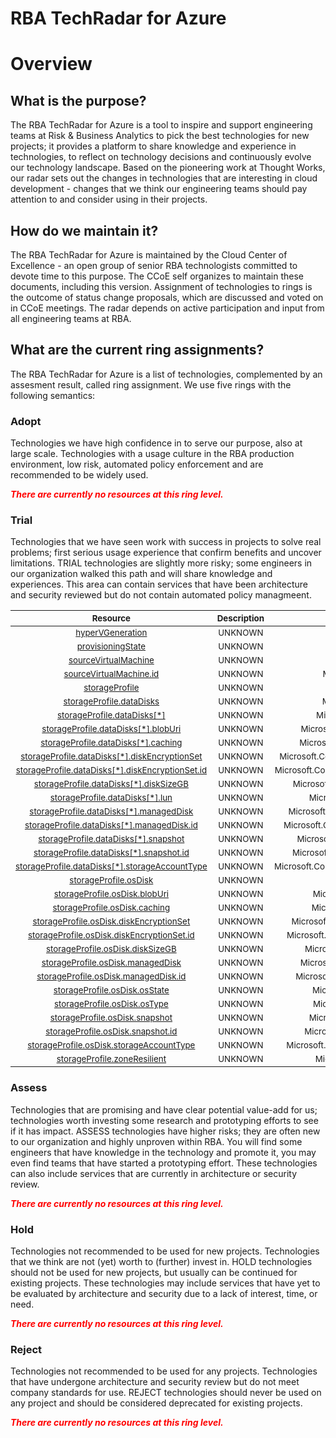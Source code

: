 
RBA TechRadar for Azure
=======================

# Overview

## What is the purpose?


The RBA TechRadar for Azure is a tool to inspire and support engineering teams at Risk & Business Analytics to pick the best technologies for new projects; it provides a platform to share knowledge and experience in technologies, to reflect on technology decisions and continuously evolve our technology landscape.  Based on the pioneering work at Thought Works, our radar sets out the changes in technologies that are interesting in cloud development - changes that we think our engineering teams should pay attention to and consider using in their projects.
## How do we maintain it?


The RBA TechRadar for Azure is maintained by the Cloud Center of Excellence - an open group of senior RBA technologists committed to devote time to this purpose.  The CCoE self organizes to maintain these documents, including this version.  Assignment of technologies to rings is the outcome of status change proposals, which are discussed and voted on in CCoE meetings.  The radar depends on active participation and input from all engineering teams at RBA.
## What are the current ring assignments?


The RBA TechRadar for Azure is a list of technologies, complemented by an assesment result, called ring assignment.  We use five rings with the following semantics:
### Adopt


Technologies we have high confidence in to serve our purpose, also at large scale.  Technologies with a usage culture in the RBA production environment, low risk, automated policy enforcement and are recommended to be widely used.  
  
***<font color="red"> There are currently no resources at this ring level. </font>***
### Trial


Technologies that we have seen work with success in projects to solve real problems;  first serious usage experience that confirm benefits and uncover limitations.  TRIAL technologies are slightly more risky; some engineers in our organization walked this path and will share knowledge and experiences.  This area can contain services that have been architecture and security reviewed but do not contain automated policy managmeent.  

|<sub>Resource</sub>|<sub>Description</sub>|<sub>Path</sub>|<sub>Status</sub>|
| :---: | :---: | :---: | :---: |
|<sub>[hyperVGeneration](https://github.com/openrba/python-azure-techradar/tree/master/Microsoft.Compute/images/hyperVGeneration)</sub>|<sub>UNKNOWN</sub>|<sub>Microsoft.Compute/images/hyperVGeneration</sub>|<sub>TRIAL</sub>|
|<sub>[provisioningState](https://github.com/openrba/python-azure-techradar/tree/master/Microsoft.Compute/images/provisioningState)</sub>|<sub>UNKNOWN</sub>|<sub>Microsoft.Compute/images/provisioningState</sub>|<sub>TRIAL</sub>|
|<sub>[sourceVirtualMachine](https://github.com/openrba/python-azure-techradar/tree/master/Microsoft.Compute/images/sourceVirtualMachine)</sub>|<sub>UNKNOWN</sub>|<sub>Microsoft.Compute/images/sourceVirtualMachine</sub>|<sub>TRIAL</sub>|
|<sub>[sourceVirtualMachine.id](https://github.com/openrba/python-azure-techradar/tree/master/Microsoft.Compute/images/sourceVirtualMachine.id)</sub>|<sub>UNKNOWN</sub>|<sub>Microsoft.Compute/images/sourceVirtualMachine.id</sub>|<sub>TRIAL</sub>|
|<sub>[storageProfile](https://github.com/openrba/python-azure-techradar/tree/master/Microsoft.Compute/images/storageProfile)</sub>|<sub>UNKNOWN</sub>|<sub>Microsoft.Compute/images/storageProfile</sub>|<sub>TRIAL</sub>|
|<sub>[storageProfile.dataDisks](https://github.com/openrba/python-azure-techradar/tree/master/Microsoft.Compute/images/storageProfile.dataDisks)</sub>|<sub>UNKNOWN</sub>|<sub>Microsoft.Compute/images/storageProfile.dataDisks</sub>|<sub>TRIAL</sub>|
|<sub>[storageProfile.dataDisks[*]](https://github.com/openrba/python-azure-techradar/tree/master/Microsoft.Compute/images/storageProfile.dataDisks[*])</sub>|<sub>UNKNOWN</sub>|<sub>Microsoft.Compute/images/storageProfile.dataDisks[*]</sub>|<sub>TRIAL</sub>|
|<sub>[storageProfile.dataDisks[*].blobUri](https://github.com/openrba/python-azure-techradar/tree/master/Microsoft.Compute/images/storageProfile.dataDisks[*].blobUri)</sub>|<sub>UNKNOWN</sub>|<sub>Microsoft.Compute/images/storageProfile.dataDisks[*].blobUri</sub>|<sub>TRIAL</sub>|
|<sub>[storageProfile.dataDisks[*].caching](https://github.com/openrba/python-azure-techradar/tree/master/Microsoft.Compute/images/storageProfile.dataDisks[*].caching)</sub>|<sub>UNKNOWN</sub>|<sub>Microsoft.Compute/images/storageProfile.dataDisks[*].caching</sub>|<sub>TRIAL</sub>|
|<sub>[storageProfile.dataDisks[*].diskEncryptionSet](https://github.com/openrba/python-azure-techradar/tree/master/Microsoft.Compute/images/storageProfile.dataDisks[*].diskEncryptionSet)</sub>|<sub>UNKNOWN</sub>|<sub>Microsoft.Compute/images/storageProfile.dataDisks[*].diskEncryptionSet</sub>|<sub>TRIAL</sub>|
|<sub>[storageProfile.dataDisks[*].diskEncryptionSet.id](https://github.com/openrba/python-azure-techradar/tree/master/Microsoft.Compute/images/storageProfile.dataDisks[*].diskEncryptionSet.id)</sub>|<sub>UNKNOWN</sub>|<sub>Microsoft.Compute/images/storageProfile.dataDisks[*].diskEncryptionSet.id</sub>|<sub>TRIAL</sub>|
|<sub>[storageProfile.dataDisks[*].diskSizeGB](https://github.com/openrba/python-azure-techradar/tree/master/Microsoft.Compute/images/storageProfile.dataDisks[*].diskSizeGB)</sub>|<sub>UNKNOWN</sub>|<sub>Microsoft.Compute/images/storageProfile.dataDisks[*].diskSizeGB</sub>|<sub>TRIAL</sub>|
|<sub>[storageProfile.dataDisks[*].lun](https://github.com/openrba/python-azure-techradar/tree/master/Microsoft.Compute/images/storageProfile.dataDisks[*].lun)</sub>|<sub>UNKNOWN</sub>|<sub>Microsoft.Compute/images/storageProfile.dataDisks[*].lun</sub>|<sub>TRIAL</sub>|
|<sub>[storageProfile.dataDisks[*].managedDisk](https://github.com/openrba/python-azure-techradar/tree/master/Microsoft.Compute/images/storageProfile.dataDisks[*].managedDisk)</sub>|<sub>UNKNOWN</sub>|<sub>Microsoft.Compute/images/storageProfile.dataDisks[*].managedDisk</sub>|<sub>TRIAL</sub>|
|<sub>[storageProfile.dataDisks[*].managedDisk.id](https://github.com/openrba/python-azure-techradar/tree/master/Microsoft.Compute/images/storageProfile.dataDisks[*].managedDisk.id)</sub>|<sub>UNKNOWN</sub>|<sub>Microsoft.Compute/images/storageProfile.dataDisks[*].managedDisk.id</sub>|<sub>TRIAL</sub>|
|<sub>[storageProfile.dataDisks[*].snapshot](https://github.com/openrba/python-azure-techradar/tree/master/Microsoft.Compute/images/storageProfile.dataDisks[*].snapshot)</sub>|<sub>UNKNOWN</sub>|<sub>Microsoft.Compute/images/storageProfile.dataDisks[*].snapshot</sub>|<sub>TRIAL</sub>|
|<sub>[storageProfile.dataDisks[*].snapshot.id](https://github.com/openrba/python-azure-techradar/tree/master/Microsoft.Compute/images/storageProfile.dataDisks[*].snapshot.id)</sub>|<sub>UNKNOWN</sub>|<sub>Microsoft.Compute/images/storageProfile.dataDisks[*].snapshot.id</sub>|<sub>TRIAL</sub>|
|<sub>[storageProfile.dataDisks[*].storageAccountType](https://github.com/openrba/python-azure-techradar/tree/master/Microsoft.Compute/images/storageProfile.dataDisks[*].storageAccountType)</sub>|<sub>UNKNOWN</sub>|<sub>Microsoft.Compute/images/storageProfile.dataDisks[*].storageAccountType</sub>|<sub>TRIAL</sub>|
|<sub>[storageProfile.osDisk](https://github.com/openrba/python-azure-techradar/tree/master/Microsoft.Compute/images/storageProfile.osDisk)</sub>|<sub>UNKNOWN</sub>|<sub>Microsoft.Compute/images/storageProfile.osDisk</sub>|<sub>TRIAL</sub>|
|<sub>[storageProfile.osDisk.blobUri](https://github.com/openrba/python-azure-techradar/tree/master/Microsoft.Compute/images/storageProfile.osDisk.blobUri)</sub>|<sub>UNKNOWN</sub>|<sub>Microsoft.Compute/images/storageProfile.osDisk.blobUri</sub>|<sub>TRIAL</sub>|
|<sub>[storageProfile.osDisk.caching](https://github.com/openrba/python-azure-techradar/tree/master/Microsoft.Compute/images/storageProfile.osDisk.caching)</sub>|<sub>UNKNOWN</sub>|<sub>Microsoft.Compute/images/storageProfile.osDisk.caching</sub>|<sub>TRIAL</sub>|
|<sub>[storageProfile.osDisk.diskEncryptionSet](https://github.com/openrba/python-azure-techradar/tree/master/Microsoft.Compute/images/storageProfile.osDisk.diskEncryptionSet)</sub>|<sub>UNKNOWN</sub>|<sub>Microsoft.Compute/images/storageProfile.osDisk.diskEncryptionSet</sub>|<sub>TRIAL</sub>|
|<sub>[storageProfile.osDisk.diskEncryptionSet.id](https://github.com/openrba/python-azure-techradar/tree/master/Microsoft.Compute/images/storageProfile.osDisk.diskEncryptionSet.id)</sub>|<sub>UNKNOWN</sub>|<sub>Microsoft.Compute/images/storageProfile.osDisk.diskEncryptionSet.id</sub>|<sub>TRIAL</sub>|
|<sub>[storageProfile.osDisk.diskSizeGB](https://github.com/openrba/python-azure-techradar/tree/master/Microsoft.Compute/images/storageProfile.osDisk.diskSizeGB)</sub>|<sub>UNKNOWN</sub>|<sub>Microsoft.Compute/images/storageProfile.osDisk.diskSizeGB</sub>|<sub>TRIAL</sub>|
|<sub>[storageProfile.osDisk.managedDisk](https://github.com/openrba/python-azure-techradar/tree/master/Microsoft.Compute/images/storageProfile.osDisk.managedDisk)</sub>|<sub>UNKNOWN</sub>|<sub>Microsoft.Compute/images/storageProfile.osDisk.managedDisk</sub>|<sub>TRIAL</sub>|
|<sub>[storageProfile.osDisk.managedDisk.id](https://github.com/openrba/python-azure-techradar/tree/master/Microsoft.Compute/images/storageProfile.osDisk.managedDisk.id)</sub>|<sub>UNKNOWN</sub>|<sub>Microsoft.Compute/images/storageProfile.osDisk.managedDisk.id</sub>|<sub>TRIAL</sub>|
|<sub>[storageProfile.osDisk.osState](https://github.com/openrba/python-azure-techradar/tree/master/Microsoft.Compute/images/storageProfile.osDisk.osState)</sub>|<sub>UNKNOWN</sub>|<sub>Microsoft.Compute/images/storageProfile.osDisk.osState</sub>|<sub>TRIAL</sub>|
|<sub>[storageProfile.osDisk.osType](https://github.com/openrba/python-azure-techradar/tree/master/Microsoft.Compute/images/storageProfile.osDisk.osType)</sub>|<sub>UNKNOWN</sub>|<sub>Microsoft.Compute/images/storageProfile.osDisk.osType</sub>|<sub>TRIAL</sub>|
|<sub>[storageProfile.osDisk.snapshot](https://github.com/openrba/python-azure-techradar/tree/master/Microsoft.Compute/images/storageProfile.osDisk.snapshot)</sub>|<sub>UNKNOWN</sub>|<sub>Microsoft.Compute/images/storageProfile.osDisk.snapshot</sub>|<sub>TRIAL</sub>|
|<sub>[storageProfile.osDisk.snapshot.id](https://github.com/openrba/python-azure-techradar/tree/master/Microsoft.Compute/images/storageProfile.osDisk.snapshot.id)</sub>|<sub>UNKNOWN</sub>|<sub>Microsoft.Compute/images/storageProfile.osDisk.snapshot.id</sub>|<sub>TRIAL</sub>|
|<sub>[storageProfile.osDisk.storageAccountType](https://github.com/openrba/python-azure-techradar/tree/master/Microsoft.Compute/images/storageProfile.osDisk.storageAccountType)</sub>|<sub>UNKNOWN</sub>|<sub>Microsoft.Compute/images/storageProfile.osDisk.storageAccountType</sub>|<sub>TRIAL</sub>|
|<sub>[storageProfile.zoneResilient](https://github.com/openrba/python-azure-techradar/tree/master/Microsoft.Compute/images/storageProfile.zoneResilient)</sub>|<sub>UNKNOWN</sub>|<sub>Microsoft.Compute/images/storageProfile.zoneResilient</sub>|<sub>TRIAL</sub>|

### Assess


Technologies that are promising and have clear potential value-add for us; technologies worth investing some research and prototyping efforts to see if it has impact.  ASSESS technologies have higher risks;  they are often new to our organization and highly unproven within RBA.  You will find some engineers that have knowledge in the technology and promote it, you may even find teams that have started a prototyping effort.  These technologies can also include services that are currently in architecture or security review.  
  
***<font color="red"> There are currently no resources at this ring level. </font>***
### Hold


Technologies not recommended to be used for new projects. Technologies that we think are not (yet) worth to (further) invest in.  HOLD technologies should not be used for new projects, but usually can be continued for existing projects.  These technologies may include services that have yet to be evaluated by architecture and security due to a lack of interest, time, or need.  
  
***<font color="red"> There are currently no resources at this ring level. </font>***
### Reject


Technologies not recommended to be used for any projects. Technologies that have undergone architecture and security review but do not meet company standards for use.  REJECT technologies should never be used on any project and should be considered deprecated for existing projects.  
  
***<font color="red"> There are currently no resources at this ring level. </font>***